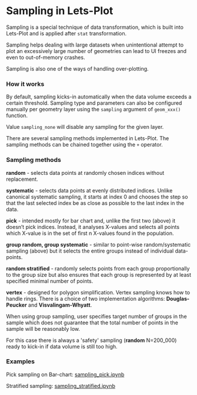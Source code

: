 # Sampling in Lets-Plot

Sampling is a special technique of data transformation, which is built into Lets-Plot and is applied after `stat` transformation.

Sampling helps dealing with large datasets when unintentional attempt to plot an excessively large number of geometries can lead to UI freezes and even to out-of-memory crashes. 

Sampling is also one of the ways of handling over-plotting.

### How it works

By default, sampling kicks-in automatically when the data volume exceeds a certain threshold. 
Sampling type and parameters can also be configured manually per geometry layer using the `sampling` argument of `geom_xxx()` function. 

Value `sampling_none` will disable any sampling for the given layer.

There are several sampling methods implemented in Lets-Plot. The sampling methods can be chained together using the `+` operator.

### Sampling methods

**random** - selects data points at randomly chosen indices without replacement.

**systematic** - selects data points at evenly distributed indices. Unlike canonical systematic sampling, it starts at index 0 and chooses the step so that the last selected index be as close as possible to the last index in the data.

**pick** - intended mostly for bar chart and, unlike the first two (above) it doesn’t pick indices. Instead, it analyses X-values and selects all points which X-value is in the set of first n X-values found in the population.

**group random, group systematic** - similar to point-wise random/systematic sampling (above) but it selects the entire groups instead of individual data-points.

**random stratified** - randomly selects points from each group proportionally to the group size but also ensures that each group is represented by at least specified minimal number of points.

**vertex** - designed for polygon simplification. Vertex sampling knows how to handle rings. There is a choice of two implementation algorithms: **Douglas-Peucker** and **Visvalingam-Whyatt**. 

When using group sampling, user specifies target number of groups in the sample which does not guarantee that the total number of points in the sample will be reasonably low.

For this case there is always a 'safety' sampling (**random** N=200_000) ready to kick-in if data volume is still too high.


### Examples

Pick sampling on Bar-chart: 
[sampling_pick.ipynb](https://nbviewer.jupyter.org/github/JetBrains/lets-plot/blob/master/docs/examples/jupyter-notebooks/sampling_pick.ipynb)

Stratified sampling: 
[sampling_stratified.ipynb](https://nbviewer.jupyter.org/github/JetBrains/lets-plot/blob/master/docs/examples/jupyter-notebooks/sampling_stratified.ipynb)
